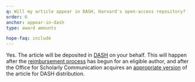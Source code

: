 ```yaml
---
q: Will my article appear in DASH, Harvard's open-access repository?
order: 6
anchor: appear-in-dash
type: award amounts

hope-faq: include
---
```

Yes. The article will be deposited in [DASH](https://dash.harvard.edu) on your behalf. This will happen after the [reimbursement process](#when-reimbursement-begins) has begun for an eligible author, and after the Office for Scholarly Communication acquires an [appropriate version](/authors/faq/#what-version) of the article for DASH distribution.
